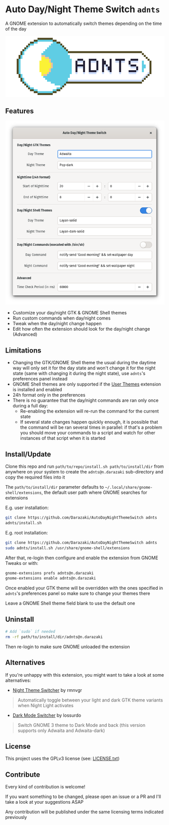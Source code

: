 # Auto Day/Night Theme Switch `adnts`

A GNOME extension to automatically switch themes depending on the time of the day

![Beautiful banner](images/banner.png)

## Features

![Screen pic](images/screenshot.png)

- Customize your day/night GTK & GNOME Shell themes
- Run custom commands when day/night comes
- Tweak when the day/night change happen
- Edit how often the extension should look for the day/night change (Advanced)

## Limitations

- Changing the GTK/GNOME Shell theme the usual during the daytime way will only
  set it for the day state and won't change it for the night state (same with
  changing it during the night state), use `adnts`'s preferences panel instead
- GNOME Shell themes are only supported if the [User
  Themes](https://extensions.gnome.org/extension/19/user-themes) extension is
  installed and enabled
- 24h format only in the preferences
- There is no guarantee that the day/night commands are ran only once during a
  full day:
  - Re-enabling the extension will re-run the command for the current state
  - If several state changes happen quickly enough, it is possible that the
    command will be ran several times in parallel: if that's a problem you
    should move your commands to a script and watch for other instances of that
    script when it is started

## Install/Update

Clone this repo and run `path/to/repo/install.sh path/to/install/dir` from
anywhere on your system to create the `adnts@n.darazaki` sub-directory and copy
the required files into it

The `path/to/install/dir` parameter defaults to
`~/.local/share/gnome-shell/extensions`, the default user path where GNOME
searches for extensions

E.g. user installation:

```sh
git clone https://github.com/Darazaki/AutoDayNightThemeSwitch adnts
adnts/install.sh
```

E.g. root installation:

```sh
git clone https://github.com/Darazaki/AutoDayNightThemeSwitch adnts
sudo adnts/install.sh /usr/share/gnome-shell/extensions
```

After that, re-login then configure and enable the extension from GNOME Tweaks
or with:

```sh
gnome-extensions prefs adnts@n.darazaki
gnome-extensions enable adnts@n.darazaki
```

Once enabled your GTK theme will be overridden with the ones specified in
`adnts`'s preferences panel so make sure to change your themes there

Leave a GNOME Shell theme field blank to use the default one

## Uninstall

```sh
# Add `sudo` if needed
rm -rf path/to/install/dir/adnts@n.darazaki
```

Then re-login to make sure GNOME unloaded the extension

## Alternatives

If you're unhappy with this extension, you might want to take a look at some
alternatives:

- [Night Theme
  Switcher](https://gitlab.com/rmnvgr/nightthemeswitcher-gnome-shell-extension)
  by rmnvgr

> Automatically toggle between your light and dark GTK theme variants when
> Night Light activates

- [Dark Mode
  Switcher](https://github.com/lossurdo/gnome-shell-extension-dark-mode) by
  lossurdo

> Switch GNOME 3 theme to Dark Mode and back (this version supports only Adwaita
> and Adwaita-dark)

## License

This project uses the GPLv3 license (see: [LICENSE.txt](LICENSE.txt))

## Contribute

Every kind of contribution is welcome!

If you want something to be changed, please open an issue or a PR and I'll take
a look at your suggestions ASAP

Any contribution will be published under the same licensing terms indicated
previously
